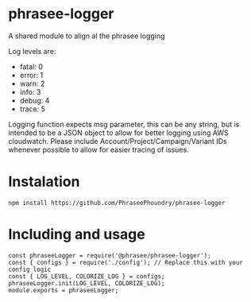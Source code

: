 # phrasee-logger

A shared module to align al the phrasee logging

Log levels are:
- fatal: 0
- error: 1
- warn: 2
- info: 3
- debug: 4
- trace: 5

Logging function expects msg parameter, this can be any string, but is intended to be a JSON object to allow for better logging using AWS cloudwatch. Please include Account/Project/Campaign/Variant IDs whenever possible to allow for easier tracing of issues.

# Instalation

`npm install https://github.com/PhraseePhoundry/phrasee-logger`

# Including and usage

```
const phraseeLogger = require('@phrasee/phrasee-logger');
const { configs } = require('./config'); // Replace this with your config logic
const { LOG_LEVEL, COLORIZE_LOG } = configs;
phraseeLogger.init(LOG_LEVEL, COLORIZE_LOG);
module.exports = phraseeLogger;
```
